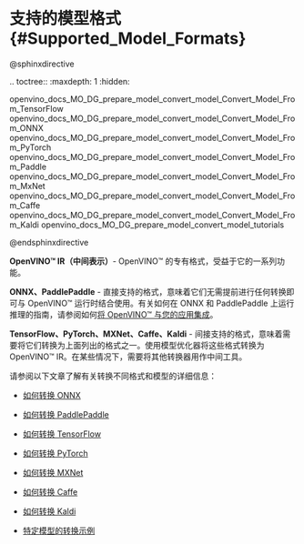 # 支持的模型格式{#Supported_Model_Formats}

@sphinxdirective

.. toctree::
   :maxdepth: 1
   :hidden:

   openvino_docs_MO_DG_prepare_model_convert_model_Convert_Model_From_TensorFlow
   openvino_docs_MO_DG_prepare_model_convert_model_Convert_Model_From_ONNX
   openvino_docs_MO_DG_prepare_model_convert_model_Convert_Model_From_PyTorch
   openvino_docs_MO_DG_prepare_model_convert_model_Convert_Model_From_Paddle
   openvino_docs_MO_DG_prepare_model_convert_model_Convert_Model_From_MxNet
   openvino_docs_MO_DG_prepare_model_convert_model_Convert_Model_From_Caffe
   openvino_docs_MO_DG_prepare_model_convert_model_Convert_Model_From_Kaldi
   openvino_docs_MO_DG_prepare_model_convert_model_tutorials

@endsphinxdirective


**OpenVINO™ IR（中间表示）**- OpenVINO™ 的专有格式，受益于它的一系列功能。

**ONNX、PaddlePaddle** - 直接支持的格式，意味着它们无需提前进行任何转换即可与 OpenVINO™ 运行时结合使用。有关如何在 ONNX 和 PaddlePaddle 上运行推理的指南，请参阅如何[将 OpenVINO™ 与您的应用集成](../../../OV_Runtime_UG/integrate_with_your_application.md)。

**TensorFlow、PyTorch、MXNet、Caffe、Kaldi** - 间接支持的格式，意味着需要将它们转换为上面列出的格式之一。使用模型优化器将这些格式转换为 OpenVINO™ IR。在某些情况下，需要将其他转换器用作中间工具。

请参阅以下文章了解有关转换不同格式和模型的详细信息：

* [如何转换 ONNX](./Convert_Model_From_ONNX.md)
* [如何转换 PaddlePaddle](./Convert_Model_From_Paddle.md)
* [如何转换 TensorFlow](./Convert_Model_From_TensorFlow.md)
* [如何转换 PyTorch](./Convert_Model_From_PyTorch.md)
* [如何转换 MXNet](./Convert_Model_From_MxNet.md)
* [如何转换 Caffe](./Convert_Model_From_Caffe.md)
* [如何转换 Kaldi](./Convert_Model_From_Kaldi.md)

* [特定模型的转换示例](./Convert_Model_Tutorials.md)
